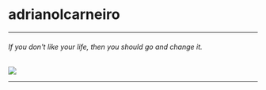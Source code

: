 # adrianolcarneiro <a href="https://www.linkedin.com/in/csadriano/"><img width="15" height="15" src="https://img-premium.flaticon.com/png/512/174/174857.png?token=exp=1622850123~hmac=69de152dcc3adaeb03cf92ac567a4d09"></a> 

<hr>
<h6> If you don't like your life, then you should go and change it.</h6>
<a href="https://github.com/adrianolcarneiro"><img src="https://coverfiles.alphacoders.com/172/thumb-1920-172880.jpg"></a>
<hr>




  
